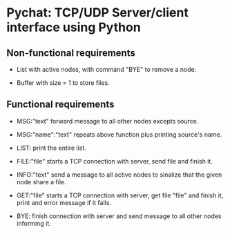 # Pychat: TCP/UDP Server/client interface using Python

## Non-functional requirements

- List with active nodes, with command "BYE" to remove a node.
  
- Buffer with size = 1 to store files.
  
## Functional requirements

- MSG:"text" forward message to all other nodes excepts source.

- MSG:"name":"text" repeats above function plus printing source's name.

- LIST: print the entire list.

- FILE:"file" starts a TCP connection with server, send file and finish it.

- INFO:"text" send a message to all active nodes to sinalize that the given node share a file.

- GET:"file" starts a TCP connection with server, get file "file" and finish it, print and error message if it fails.

- BYE: finish connection with server and send message to all other nodes informing it.

